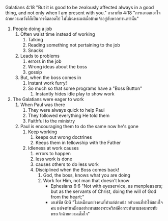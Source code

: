 Galatians 4:18 "But it is good to be zealously affected always in a good thing, and not only when I am present with you."
กาลาเทีย 4:18 "การเอาอกเอาใจด้วยความหวังดีก็เป็นการดีตลอดไป ไม่ใช่เฉพาะแต่เมื่อข้าพเจ้าอยู่กับพวกท่านเท่านั้น"

1. People doing a job
    1. Often waist time instead of working
        1. Talking
        2. Reading something not pertaining to the job
        3. Snacks
    2. Leads to problems
        1. errors in the job
        2. Wrong ideas about the boss
        3. gossip
    3. But, when the boss comes in
        1. Instant work furry!
        2. So much so that some programs have a "Boss Button"
            1. Instantly hides idle play to show work
2. The Galatians were eager to work
    1. When Paul was there
        1. They were always quick to help Paul
        2. They followed everything He told them
        3. Faithful to the ministry
    2. Paul is encouraging them to do the same now he's gone
        1. Keep working 
            1. keeps out wrong doctrines
            2. Keeps them in fellowship with the Father
        2. Idleness at work causes
            1. errors to happen
            2. less work is done
            3. causes others to do less work
            4. Disciplined when the Boss comes back! 
                1. God, the boss, knows what you are doing
                2. Work for Him, not man that doesn't know
                    - Ephesians 6:6 "Not with eyeservice, as menpleasers; but as the servants of Christ, doing the will of God from the heart;"
                    - เอเฟซัส 6:6 "ไม่เหมือนอย่างคนที่ทำแต่ต่อหน้า อย่างคนที่ทำให้ชอบใจคน แต่จงทำเหมือนอย่างทาสของพระคริสต์คือกระทำตามชอบพระทัยพระเจ้าด้วยความเต็มใจ"

